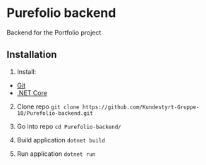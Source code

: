 # Purefolio backend
Backend for the Portfolio project

## Installation
1. Install: 
- [Git](https://git-scm.com/book/en/v2/Getting-Started-Installing-Git)
- [.NET Core](https://docs.microsoft.com/en-us/dotnet/core/install/)

2. Clone repo
`git clone https://github.com/Kundestyrt-Gruppe-10/Purefolio-backend.git`

3. Go into repo
`cd Purefolio-backend/`

4. Build application
`dotnet build`

5. Run application
`dotnet run`
